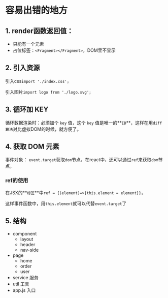 # 容易出错的地方

## 1. render函数返回值：

- 只能有一个元素
- 占位标签：`<Fragment></Fragment>`，DOM里不显示

## 2. 引入资源

引入css`import './index.css';`

引入图片`import logo from './logo.svg';`

## 3. 循环加 KEY

循环数据渲染时：必须加个 `key` 值，这个 `key` 值是唯一的**`ID`**，这样在用`diff算法`对比虚拟DOM的时候，就方便了。

## 4. 获取 DOM 元素

事件对象： `event.target`获取`dom`节点，在react中，还可以通过`ref`来获取`dom`节点，

### ref的使用

在JSX的**`标签`**中`ref = {(element)=>{this.element = element}}`，

这样事件函数中，用`this.element`就可以代替`event.target`了

## 5. 结构

- component
  - layout
  - header
  - nav-side
- page
  - home
  - order
  - user
- service 服务
- util 工具
- app.js 入口
